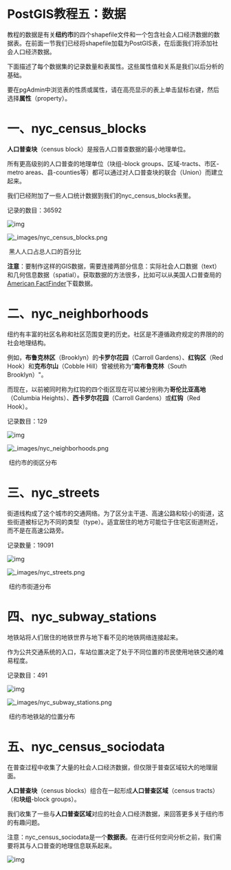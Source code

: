 # PostGIS教程五：数据

教程的数据是有关**纽约市**的四个shapefile文件和一个包含社会人口经济数据的数据表。在前面一节我们已经将shapefile加载为PostGIS表，在后面我们将添加社会人口经济数据。

  下面描述了每个数据集的记录数量和表属性。这些属性值和关系是我们以后分析的基础。

   要在pgAdmin中浏览表的性质或属性，请在高亮显示的表上单击鼠标右键，然后选择**属性**（property）。

# 一、nyc_census_blocks

  **人口普查块**（census block）是报告人口普查数据的最小地理单位。

  所有更高级别的人口普查的地理单位（块组-block groups、区域-tracts、市区-metro areas、县-counties等）都可以通过对人口普查块的联合（Union）而建立起来。

  我们已经附加了一些人口统计数据到我们的nyc_census_blocks表里。

  记录的数目：36592

![img](https://img-blog.csdnimg.cn/20181225085628764.png?x-oss-process=image/watermark,type_ZmFuZ3poZW5naGVpdGk,shadow_10,text_aHR0cHM6Ly9ibG9nLmNzZG4ubmV0L3FxXzM1NzMyMTQ3,size_16,color_FFFFFF,t_70)

![_images/nyc_census_blocks.png](https://postgis.net/workshops/postgis-intro/_images/nyc_census_blocks.png)

​             黑人人口占总人口的百分比

  **注意**：要制作这样的GIS数据，需要连接两部分信息：实际社会人口数据（text）和几何信息数据（spatial）。获取数据的方法很多，比如可以从美国人口普查局的[American FactFinder](http://factfinder.census.gov/)下载数据。

# 二、nyc_neighborhoods

  纽约有丰富的社区名称和社区范围变更的历史。社区是不遵循政府规定的界限的的社会地理结构。

  例如，**布鲁克林区**（Brooklyn）的**卡罗尔花园**（Carroll Gardens）、**红钩区**（Red Hook）和**克布尔山**（Cobble Hill）曾被统称为“**南布鲁克林**（South Brooklyn）"。

  而现在，以前被同时称为红钩的四个街区现在可以被分别称为**哥伦比亚高地**（Columbia Heights）、**西卡罗尔花园**（Carroll Gardens）或**红钩**（Red Hook）。

   记录数目：129

![img](https://img-blog.csdnimg.cn/20181225091251480.png)

![_images/nyc_neighborhoods.png](https://img-blog.csdnimg.cn/20181225092800878)

​                      纽约市的街区分布

# 三、nyc_streets

  街道线构成了这个城市的交通网络。为了区分主干道、高速公路和较小的街道，这些街道被标记为不同的类型（type）。适宜居住的地方可能位于住宅区街道附近，而不是在高速公路旁。

  记录数量：19091

![img](https://img-blog.csdnimg.cn/20190413215923226.png)

![_images/nyc_streets.png](https://postgis.net/workshops/postgis-intro/_images/nyc_streets.png)

​              纽约市街道分布

# 四、nyc_subway_stations

  地铁站将人们居住的地铁世界与地下看不见的地铁网络连接起来。

  作为公共交通系统的入口，车站位置决定了处于不同位置的市民使用地铁交通的难易程度。

  记录数目：491

![img](https://img-blog.csdnimg.cn/20181225091726455.png)

![_images/nyc_subway_stations.png](https://img-blog.csdnimg.cn/20181226090334197)

​                  纽约市地铁站的位置分布

# 五、nyc_census_sociodata

  在普查过程中收集了大量的社会人口经济数据，但仅限于普查区域较大的地理层面。

  **人口普查块**（census blocks）组合在一起形成**人口普查区域**（census tracts）（和**块组**-block groups）。

  我们收集了一些与**人口普查区域**对应的社会人口经济数据，来回答更多关于纽约市的有趣问题。

  注意：nyc_census_sociodata是一个**数据表**。在进行任何空间分析之前，我们需要将其与人口普查的地理信息联系起来。

![img](https://img-blog.csdnimg.cn/20181225092552520.png?x-oss-process=image/watermark,type_ZmFuZ3poZW5naGVpdGk,shadow_10,text_aHR0cHM6Ly9ibG9nLmNzZG4ubmV0L3FxXzM1NzMyMTQ3,size_16,color_FFFFFF,t_70)